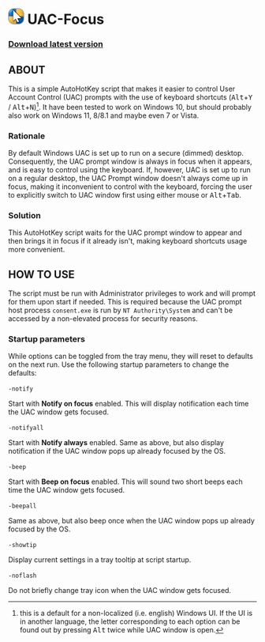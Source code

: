 # ![icon](assets/icon.png?raw=true) UAC-Focus

### [Download latest version](https://github.com/lightproof/UAC-Focus/releases/latest/download/UAC-Focus.exe)

## ABOUT

This is a simple AutoHotKey script that makes it easier to control User Account Control (UAC) prompts with the use of keyboard shortcuts (<kbd>Alt</kbd>+<kbd>Y</kbd> / <kbd>Alt</kbd>+<kbd>N</kbd>)[^1]. It have been tested to work on Windows 10, but should probably also work on Windows 11, 8/8.1 and maybe even 7 or Vista.

### Rationale

By default Windows UAC is set up to run on a secure (dimmed) desktop. Consequently, the UAC prompt window is always in focus when it appears, and is easy to control using the keyboard. If, however, UAC is set up to run on a regular desktop, the UAC Prompt window doesn't always come up in focus, making it inconvenient to control with the keyboard, forcing the user to explicitly switch to UAC window first using either mouse or <kbd>Alt</kbd>+<kbd>Tab</kbd>.

### Solution

This AutoHotKey script waits for the UAC prompt window to appear and then brings it in focus if it already isn't, making keyboard shortcuts usage more convenient.

## HOW TO USE

The script must be run with Administrator privileges to work and will prompt for them upon start if needed. This is required because the UAC prompt host process `consent.exe` is run by `NT Authority\System` and can't be accessed by a non-elevated process for security reasons.

### Startup parameters

While options can be toggled from the tray menu, they will reset to defaults on the next run. Use the following startup parameters to change the defaults:

`-notify`

Start with **Notify on focus** enabled. This will display notification each time the UAC window gets focused.

`-notifyall`

Start with **Notify always** enabled. Same as above, but also display notification if the UAC window pops up already focused by the OS.

`-beep`

Start with **Beep on focus** enabled. This will sound two short beeps each time the UAC window gets focused.

`-beepall`

Same as above, but also beep once when the UAC window pops up already focused by the OS.

`-showtip`

Display current settings in a tray tooltip at script startup.

`-noflash`

Do not briefly change tray icon when the UAC window gets focused.

[^1]: this is a default for a non-localized (i.e. english) Windows UI. If the UI is in another language, the letter corresponding to each option can be found out by pressing <kbd>Alt</kbd> twice while UAC window is open.